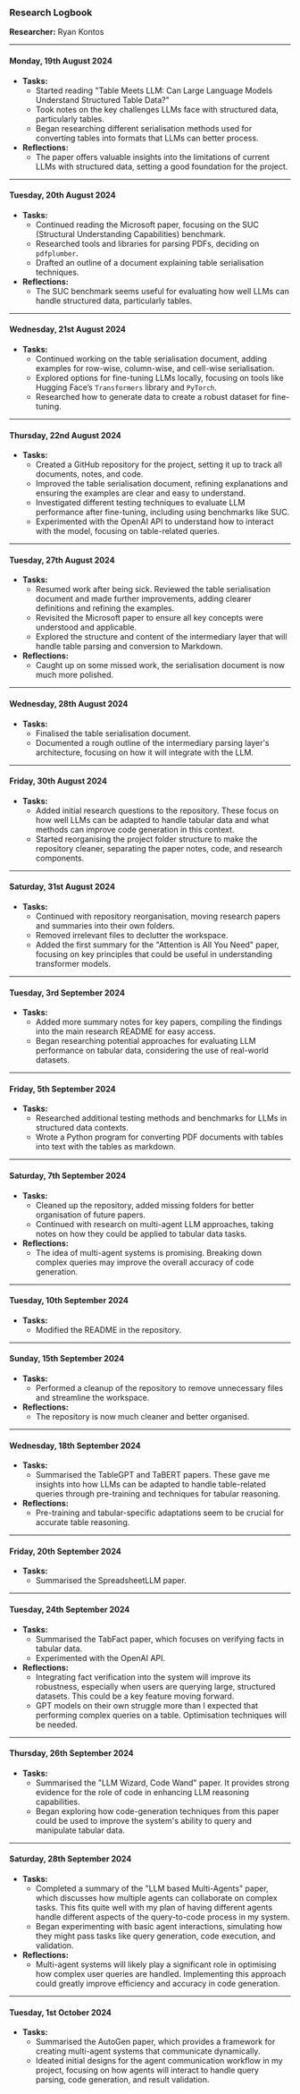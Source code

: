 ### **Research Logbook**

**Researcher:** Ryan Kontos  

---

#### **Monday, 19th August 2024**  
- **Tasks:**  
  - Started reading "Table Meets LLM: Can Large Language Models Understand Structured Table Data?"  
  - Took notes on the key challenges LLMs face with structured data, particularly tables.  
  - Began researching different serialisation methods used for converting tables into formats that LLMs can better process.  
- **Reflections:**  
  - The paper offers valuable insights into the limitations of current LLMs with structured data, setting a good foundation for the project.

---

#### **Tuesday, 20th August 2024**  
- **Tasks:**  
  - Continued reading the Microsoft paper, focusing on the SUC (Structural Understanding Capabilities) benchmark.  
  - Researched tools and libraries for parsing PDFs, deciding on `pdfplumber`.  
  - Drafted an outline of a document explaining table serialisation techniques.  
- **Reflections:**  
  - The SUC benchmark seems useful for evaluating how well LLMs can handle structured data, particularly tables.

---

#### **Wednesday, 21st August 2024**  
- **Tasks:**  
  - Continued working on the table serialisation document, adding examples for row-wise, column-wise, and cell-wise serialisation.  
  - Explored options for fine-tuning LLMs locally, focusing on tools like Hugging Face’s `Transformers` library and `PyTorch`.  
  - Researched how to generate data to create a robust dataset for fine-tuning.  

---

#### **Thursday, 22nd August 2024**  
- **Tasks:**  
  - Created a GitHub repository for the project, setting it up to track all documents, notes, and code.  
  - Improved the table serialisation document, refining explanations and ensuring the examples are clear and easy to understand.  
  - Investigated different testing techniques to evaluate LLM performance after fine-tuning, including using benchmarks like SUC.  
  - Experimented with the OpenAI API to understand how to interact with the model, focusing on table-related queries. 

---

#### **Tuesday, 27th August 2024**  
- **Tasks:**  
  - Resumed work after being sick. Reviewed the table serialisation document and made further improvements, adding clearer definitions and refining the examples.  
  - Revisited the Microsoft paper to ensure all key concepts were understood and applicable.  
  - Explored the structure and content of the intermediary layer that will handle table parsing and conversion to Markdown.  
- **Reflections:**  
  - Caught up on some missed work, the serialisation document is now much more polished.

---

#### **Wednesday, 28th August 2024**  
- **Tasks:**  
  - Finalised the table serialisation document.
  - Documented a rough outline of the intermediary parsing layer's architecture, focusing on how it will integrate with the LLM. 

---

#### **Friday, 30th August 2024**  
- **Tasks:**  
  - Added initial research questions to the repository. These focus on how well LLMs can be adapted to handle tabular data and what methods can improve code generation in this context.  
  - Started reorganising the project folder structure to make the repository cleaner, separating the paper notes, code, and research components.  

---

#### **Saturday, 31st August 2024**  
- **Tasks:**  
  - Continued with repository reorganisation, moving research papers and summaries into their own folders.
  - Removed irrelevant files to declutter the workspace.  
  - Added the first summary for the "Attention is All You Need" paper, focusing on key principles that could be useful in understanding transformer models.  

---

#### **Tuesday, 3rd September 2024**  
- **Tasks:**  
  - Added more summary notes for key papers, compiling the findings into the main research README for easy access.  
  - Began researching potential approaches for evaluating LLM performance on tabular data, considering the use of real-world datasets.  

---

#### **Friday, 5th September 2024**  
- **Tasks:**  
  - Researched additional testing methods and benchmarks for LLMs in structured data contexts.  
  - Wrote a Python program for converting PDF documents with tables into text with the tables as markdown.

---

#### **Saturday, 7th September 2024**  
- **Tasks:**  
  - Cleaned up the repository, added missing folders for better organisation of future papers.  
  - Continued with research on multi-agent LLM approaches, taking notes on how they could be applied to tabular data tasks.  
- **Reflections:**  
  - The idea of multi-agent systems is promising. Breaking down complex queries may improve the overall accuracy of code generation.

---

#### **Tuesday, 10th September 2024**  
- **Tasks:**  
  - Modified the README in the repository. 

---

#### **Sunday, 15th September 2024**  
- **Tasks:**  
  - Performed a cleanup of the repository to remove unnecessary files and streamline the workspace.  
- **Reflections:**  
  - The repository is now much cleaner and better organised.

---

#### **Wednesday, 18th September 2024**  
- **Tasks:**  
  - Summarised the TableGPT and TaBERT papers. These gave me insights into how LLMs can be adapted to handle table-related queries through pre-training and techniques for tabular reasoning.  
- **Reflections:**  
  - Pre-training and tabular-specific adaptations seem to be crucial for accurate table reasoning.

---

#### **Friday, 20th September 2024**  
- **Tasks:**  
  - Summarised the SpreadsheetLLM paper. 

---

#### **Tuesday, 24th September 2024**  
- **Tasks:**  
  - Summarised the TabFact paper, which focuses on verifying facts in tabular data.  
  - Experimented with the OpenAI API.  
- **Reflections:**  
  - Integrating fact verification into the system will improve its robustness, especially when users are querying large, structured datasets. This could be a key feature moving forward.
  - GPT models on their own struggle more than I expected that performing complex queries on a table. Optimisation techniques will be needed.

---

#### **Thursday, 26th September 2024**  
- **Tasks:**  
  - Summarised the "LLM Wizard, Code Wand" paper. It provides strong evidence for the role of code in enhancing LLM reasoning capabilities.  
  - Began exploring how code-generation techniques from this paper could be used to improve the system's ability to query and manipulate tabular data.  

---

#### **Saturday, 28th September 2024**  
- **Tasks:**  
  - Completed a summary of the "LLM based Multi-Agents" paper, which discusses how multiple agents can collaborate on complex tasks. This fits quite well with my plan of having different agents handle different aspects of the query-to-code process in my system.  
  - Began experimenting with basic agent interactions, simulating how they might pass tasks like query generation, code execution, and validation.  
- **Reflections:**  
  - Multi-agent systems will likely play a significant role in optimising how complex user queries are handled. Implementing this approach could greatly improve efficiency and accuracy in code generation.

---

#### **Tuesday, 1st October 2024**  
- **Tasks:**  
  - Summarised the AutoGen paper, which provides a framework for creating multi-agent systems that communicate dynamically.  
  - Ideated initial designs for the agent communication workflow in my project, focusing on how agents will interact to handle query parsing, code generation, and result validation. 

